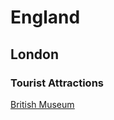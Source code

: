 # England

## London

### Tourist Attractions
<a href="https://www.google.com/maps/place/British+Museum/@51.5187674,-0.1270438,2a,75y,322.44h,98.53t/data=!3m7!1e1!3m5!1s9CkB2pCsGju2TrvbEXOZyA!2e0!6s%2F%2Fgeo0.ggpht.com%2Fcbk%3Fpanoid%3D9CkB2pCsGju2TrvbEXOZyA%26output%3Dthumbnail%26cb_client%3Dmaps_sv.tactile.gps%26thumb%3D2%26w%3D203%26h%3D100%26yaw%3D322.43845%26pitch%3D-8.528722%26thumbfov%3D100!7i13312!8i6656!4m5!3m4!1s0x48761b323093d307:0x2fb199016d5642a7!8m2!3d51.5194133!4d-0.1269566" target="_blank"><u>British Museum</u></a>
